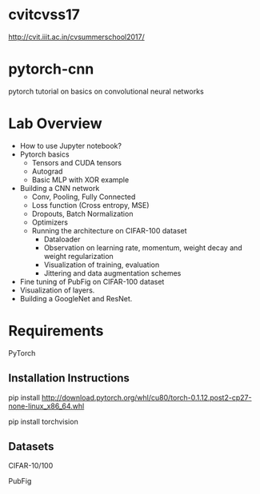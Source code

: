 # cvitcvss17
http://cvit.iiit.ac.in/cvsummerschool2017/

# pytorch-cnn
pytorch tutorial on basics on convolutional neural networks

# Lab Overview
- How to use Jupyter notebook?
- Pytorch basics
    - Tensors and CUDA tensors
    - Autograd
    - Basic MLP with XOR example
- Building a CNN network
    - Conv, Pooling, Fully Connected
    - Loss function (Cross entropy, MSE)
    - Dropouts, Batch Normalization
    - Optimizers
    - Running the architecture on CIFAR-100 dataset
        - Dataloader
        - Observation on learning rate, momentum, weight decay and weight regularization
        - Visualization of training, evaluation
        - Jittering and data augmentation schemes
- Fine tuning of PubFig on CIFAR-100 dataset
- Visualization of layers.
- Building a GoogleNet and ResNet.

# Requirements
PyTorch

## Installation Instructions
pip install http://download.pytorch.org/whl/cu80/torch-0.1.12.post2-cp27-none-linux_x86_64.whl

pip install torchvision

## Datasets
CIFAR-10/100

PubFig
